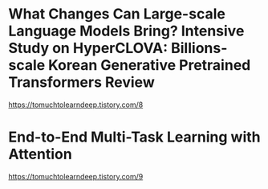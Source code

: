 # What Changes Can Large-scale Language Models Bring? Intensive Study on HyperCLOVA: Billions-scale Korean Generative Pretrained Transformers Review
https://tomuchtolearndeep.tistory.com/8

# End-to-End Multi-Task Learning with Attention
https://tomuchtolearndeep.tistory.com/9
